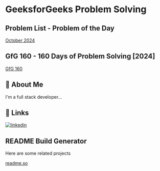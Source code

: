 
# GeeksforGeeks Problem Solving

## Problem List - Problem of the Day

[October 2024](2024/October)

## GfG 160 - 160 Days of Problem Solving [2024]

[GfG 160](160_days_of_problem_solving)

## 🚀 About Me
I'm a full stack developer...


## 🔗 Links
[![linkedin](https://img.shields.io/badge/linkedin-0A66C2?style=for-the-badge&logo=linkedin&logoColor=white)](https://in.linkedin.com/in/santhosh-kumar-k-760337163)


## README Build Generator

Here are some related projects

[readme.so](https://readme.so/editor)
